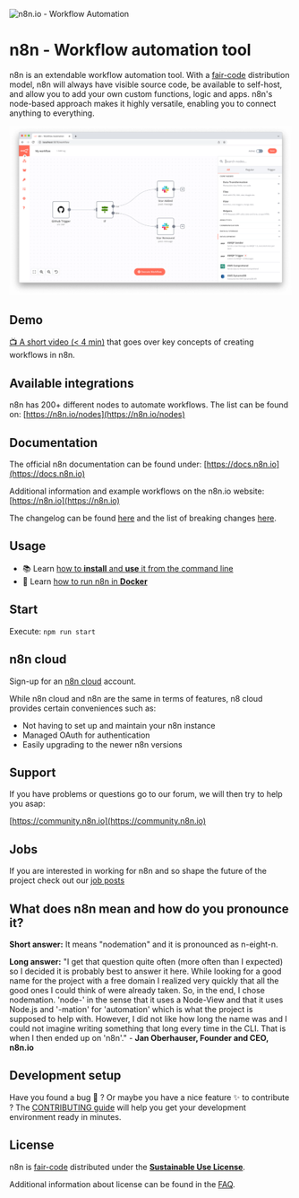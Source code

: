 ![n8n.io - Workflow Automation](https://user-images.githubusercontent.com/65276001/173571060-9f2f6d7b-bac0-43b6-bdb2-001da9694058.png)

# n8n - Workflow automation tool

n8n is an extendable workflow automation tool. With a [fair-code](http://faircode.io) distribution model, n8n will always have visible source code, be available to self-host, and allow you to add your own custom functions, logic and apps. n8n's node-based approach makes it highly versatile, enabling you to connect anything to everything.

<a href="https://raw.githubusercontent.com/n8n-io/n8n/master/assets/n8n-screenshot.png"><img src="https://raw.githubusercontent.com/n8n-io/n8n/master/assets/n8n-screenshot.png" alt="n8n.io - Screenshot"></a>

## Demo

[:tv: A short video (< 4 min)](https://www.youtube.com/watch?v=RpjQTGKm-ok) that goes over key concepts of creating workflows in n8n.

## Available integrations

n8n has 200+ different nodes to automate workflows. The list can be found on: [https://n8n.io/nodes](https://n8n.io/nodes)

## Documentation

The official n8n documentation can be found under: [https://docs.n8n.io](https://docs.n8n.io)

Additional information and example workflows on the n8n.io website: [https://n8n.io](https://n8n.io)

The changelog can be found [here](https://docs.n8n.io/reference/changelog.html) and the list of breaking changes [here](https://github.com/n8n-io/n8n/blob/master/packages/cli/BREAKING-CHANGES.md).

## Usage

- :books: Learn [how to **install** and **use** it from the command line](https://github.com/n8n-io/n8n/tree/master/packages/cli/README.md)
- :whale: Learn [how to run n8n in **Docker**](https://github.com/n8n-io/n8n/tree/master/docker/images/n8n/README.md)

## Start

Execute: `npm run start`

## n8n cloud

Sign-up for an [n8n cloud](https://www.n8n.io/cloud/) account.

While n8n cloud and n8n are the same in terms of features, n8 cloud provides certain conveniences such as:

- Not having to set up and maintain your n8n instance
- Managed OAuth for authentication
- Easily upgrading to the newer n8n versions

## Support

If you have problems or questions go to our forum, we will then try to help you asap:

[https://community.n8n.io](https://community.n8n.io)

## Jobs

If you are interested in working for n8n and so shape the future of the project
check out our [job posts](https://apply.workable.com/n8n/)

## What does n8n mean and how do you pronounce it?

**Short answer:** It means "nodemation" and it is pronounced as n-eight-n.

**Long answer:** "I get that question quite often (more often than I expected)
so I decided it is probably best to answer it here. While looking for a
good name for the project with a free domain I realized very quickly that all the
good ones I could think of were already taken. So, in the end, I chose
nodemation. 'node-' in the sense that it uses a Node-View and that it uses
Node.js and '-mation' for 'automation' which is what the project is supposed to help with.
However, I did not like how long the name was and I could not imagine writing
something that long every time in the CLI. That is when I then ended up on
'n8n'." - **Jan Oberhauser, Founder and CEO, n8n.io**

## Development setup

Have you found a bug :bug: ? Or maybe you have a nice feature :sparkles: to contribute ? The [CONTRIBUTING guide](https://github.com/n8n-io/n8n/blob/master/CONTRIBUTING.md) will help you get your development environment ready in minutes.

## License

n8n is [fair-code](http://faircode.io) distributed under the [**Sustainable Use License**](https://github.com/n8n-io/n8n/blob/master/packages/cli/LICENSE.md).

Additional information about license can be found in the [FAQ](https://docs.n8n.io/#/faq?id=license).
